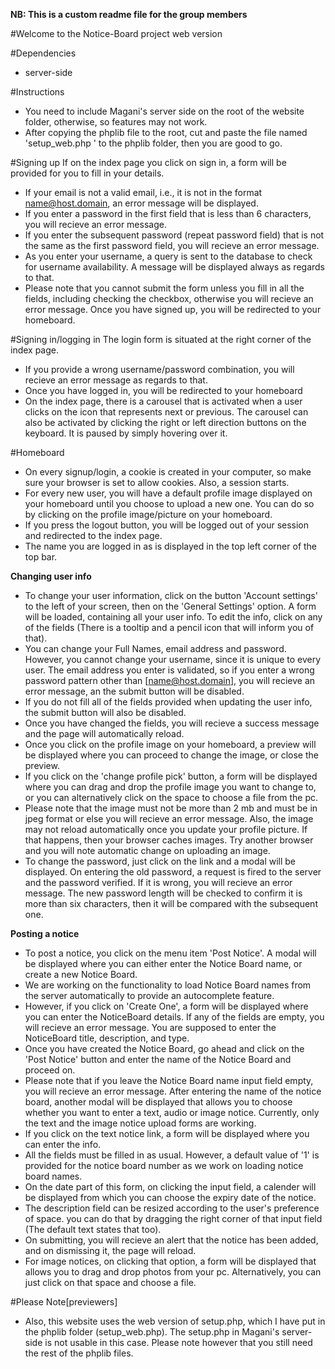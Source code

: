 **NB: This is a custom readme file for the group members**


#Welcome to the Notice-Board project web version

#Dependencies
* server-side

#Instructions
* You need to include Magani's server side on the root of the website folder, otherwise, so features may not work.
* After copying the phplib file to the root, cut and paste the file named 'setup_web.php ' to the phplib folder, then you are good to go.

#Signing up
If on the index page you click on sign in, a form will be provided for you to fill in your details.
* If your email is not a valid email, i.e., it is not in the format name@host.domain, an error message will be displayed.
* If you enter a password in the first field that is less than 6 characters, you will recieve an error message.
* If you enter the subsequent password (repeat password field) that is not the same as the first password field, you will recieve an error message.
* As you enter your username, a query is sent to the database to check for username availability. A message will be displayed always as regards to that.
* Please note that you cannot submit the form unless you fill in all the fields, including checking the checkbox, otherwise you will recieve an error message.
Once you have signed up, you will be redirected to your homeboard.

#Signing in/logging in
The login form is situated at the right corner of the index page.
* If you provide a wrong username/password combination, you will recieve an error message as regards to that.
* Once you have logged in, you will be redirected to your homeboard
* On the index page, there is a carousel that is activated when a user clicks on the icon that represents next or previous. The carousel can also be activated by clicking the right or left direction buttons on the keyboard. It is paused by simply hovering over it.

#Homeboard
* On every signup/login, a cookie is created in your computer, so make sure your browser is set to allow cookies. Also, a session starts.
* For every new user, you will have a default profile image displayed on your homeboard until you choose to upload a new one. You can do so by clicking on the profile image/picture on your homeboard.
* If you press the logout button, you will be logged out of your session and redirected to the index page.
* The name you are logged in as is displayed in the top left corner of the top bar.

**Changing user info**
* To change your user information, click on the button 'Account settings' to the left of your screen, then on the 'General Settings' option. A form will be loaded, containing all your user info. To edit the info, click on any of the fields (There is a tooltip and a pencil icon that will inform you of that).
* You can change your Full Names, email address and password. However, you cannot change your username, since it is unique to every user. The email address you enter is validated, so if you enter a wrong password pattern other than [name@host.domain], you will recieve an error message, an the submit button will be disabled.
* If you do not fill all of the fields provided when updating the user info, the submit button will also be disabled.
* Once you have changed the fields, you will recieve a success message and the page will automatically reload.
* Once you click on the profile image on your homeboard, a preview will be displayed where you can proceed to change the image, or close the preview.
* If you click on the 'change profile pick' button, a form will be displayed where you can drag and drop the profile image you want to change to, or you can alternatively click on the space to choose a file from the pc. 
* Please note that the image must not be more than 2 mb and must be in jpeg format or else you will recieve an error message. Also, the image may not reload automatically once you update your profile picture. If that happens, then your browser caches images. Try another browser and you will note automatic change on uploading an image.
* To change the password, just click on the link and a modal will be displayed. On entering the old password, a request is fired to the server and the password verified. If it is wrong, you will recieve an error message. The new password length will be checked to confirm it is more than six characters, then it will be compared with the subsequent one.


**Posting a notice**
* To post a notice, you click on the menu item 'Post Notice'. A modal will be displayed where you can either enter the Notice Board name, or create a new Notice Board.
* We are working on the functionality to load Notice Board names from the server automatically to provide an autocomplete feature.
* However, if you click on 'Create One', a form will be displayed where you can enter the NoticeBoard details. If any of the fields are empty, you will recieve an error message. You are supposed to enter the NoticeBoard title, description, and type.
* Once you have created the Notice Board, go ahead and click on the 'Post Notice' button and enter the name of the Notice Board and proceed on.
* Please note that if you leave the Notice Board name input field empty, you will recieve an error message. After entering the name of the notice board, another modal will be displayed that allows you to choose whether you want to enter a text, audio or image notice. Currently, only the text and the image notice upload forms are working.
* If you click on the text notice link, a form will be displayed where you can enter the info.
* All the fields must be filled in as usual. However, a default value of '1' is provided for the notice board number as we work on loading notice board names.
* On the date part of this form, on clicking the input field, a calender will be displayed from which you can choose the expiry date of the notice.
* The description field can be resized according to the user's preference of space. you can do that by dragging the right corner of that input field (The default text states that too).
* On submitting, you will recieve an alert that the notice has been added, and on dismissing it, the page will reload.
* For image notices, on clicking that option, a form will be displayed that allows you to drag and drop photos from your pc. Alternatively, you can just click on that space and choose a file.


#Please Note[previewers]
* Also, this website uses the web version of setup.php, which I have put in the phplib folder (setup_web.php). The setup.php in Magani's server-side is not usable in this case. Please note however that you still need the rest of the phplib files.